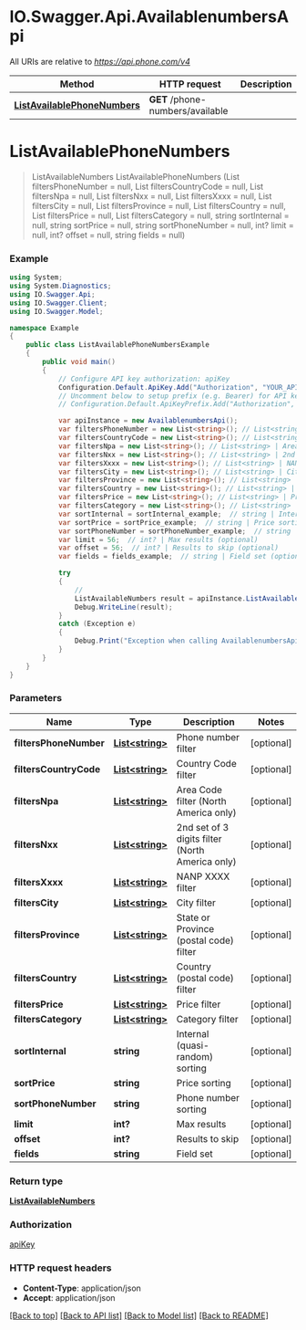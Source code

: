 # IO.Swagger.Api.AvailablenumbersApi

All URIs are relative to *https://api.phone.com/v4*

Method | HTTP request | Description
------------- | ------------- | -------------
[**ListAvailablePhoneNumbers**](AvailablenumbersApi.md#listavailablephonenumbers) | **GET** /phone-numbers/available | 


<a name="listavailablephonenumbers"></a>
# **ListAvailablePhoneNumbers**
> ListAvailableNumbers ListAvailablePhoneNumbers (List<string> filtersPhoneNumber = null, List<string> filtersCountryCode = null, List<string> filtersNpa = null, List<string> filtersNxx = null, List<string> filtersXxxx = null, List<string> filtersCity = null, List<string> filtersProvince = null, List<string> filtersCountry = null, List<string> filtersPrice = null, List<string> filtersCategory = null, string sortInternal = null, string sortPrice = null, string sortPhoneNumber = null, int? limit = null, int? offset = null, string fields = null)





### Example
```csharp
using System;
using System.Diagnostics;
using IO.Swagger.Api;
using IO.Swagger.Client;
using IO.Swagger.Model;

namespace Example
{
    public class ListAvailablePhoneNumbersExample
    {
        public void main()
        {
            // Configure API key authorization: apiKey
            Configuration.Default.ApiKey.Add("Authorization", "YOUR_API_KEY");
            // Uncomment below to setup prefix (e.g. Bearer) for API key, if needed
            // Configuration.Default.ApiKeyPrefix.Add("Authorization", "Bearer");

            var apiInstance = new AvailablenumbersApi();
            var filtersPhoneNumber = new List<string>(); // List<string> | Phone number filter (optional) 
            var filtersCountryCode = new List<string>(); // List<string> | Country Code filter (optional) 
            var filtersNpa = new List<string>(); // List<string> | Area Code filter (North America only) (optional) 
            var filtersNxx = new List<string>(); // List<string> | 2nd set of 3 digits filter (North America only) (optional) 
            var filtersXxxx = new List<string>(); // List<string> | NANP XXXX filter (optional) 
            var filtersCity = new List<string>(); // List<string> | City filter (optional) 
            var filtersProvince = new List<string>(); // List<string> | State or Province (postal code) filter (optional) 
            var filtersCountry = new List<string>(); // List<string> | Country (postal code) filter (optional) 
            var filtersPrice = new List<string>(); // List<string> | Price filter (optional) 
            var filtersCategory = new List<string>(); // List<string> | Category filter (optional) 
            var sortInternal = sortInternal_example;  // string | Internal (quasi-random) sorting (optional) 
            var sortPrice = sortPrice_example;  // string | Price sorting (optional) 
            var sortPhoneNumber = sortPhoneNumber_example;  // string | Phone number sorting (optional) 
            var limit = 56;  // int? | Max results (optional) 
            var offset = 56;  // int? | Results to skip (optional) 
            var fields = fields_example;  // string | Field set (optional) 

            try
            {
                // 
                ListAvailableNumbers result = apiInstance.ListAvailablePhoneNumbers(filtersPhoneNumber, filtersCountryCode, filtersNpa, filtersNxx, filtersXxxx, filtersCity, filtersProvince, filtersCountry, filtersPrice, filtersCategory, sortInternal, sortPrice, sortPhoneNumber, limit, offset, fields);
                Debug.WriteLine(result);
            }
            catch (Exception e)
            {
                Debug.Print("Exception when calling AvailablenumbersApi.ListAvailablePhoneNumbers: " + e.Message );
            }
        }
    }
}
```

### Parameters

Name | Type | Description  | Notes
------------- | ------------- | ------------- | -------------
 **filtersPhoneNumber** | [**List&lt;string&gt;**](string.md)| Phone number filter | [optional] 
 **filtersCountryCode** | [**List&lt;string&gt;**](string.md)| Country Code filter | [optional] 
 **filtersNpa** | [**List&lt;string&gt;**](string.md)| Area Code filter (North America only) | [optional] 
 **filtersNxx** | [**List&lt;string&gt;**](string.md)| 2nd set of 3 digits filter (North America only) | [optional] 
 **filtersXxxx** | [**List&lt;string&gt;**](string.md)| NANP XXXX filter | [optional] 
 **filtersCity** | [**List&lt;string&gt;**](string.md)| City filter | [optional] 
 **filtersProvince** | [**List&lt;string&gt;**](string.md)| State or Province (postal code) filter | [optional] 
 **filtersCountry** | [**List&lt;string&gt;**](string.md)| Country (postal code) filter | [optional] 
 **filtersPrice** | [**List&lt;string&gt;**](string.md)| Price filter | [optional] 
 **filtersCategory** | [**List&lt;string&gt;**](string.md)| Category filter | [optional] 
 **sortInternal** | **string**| Internal (quasi-random) sorting | [optional] 
 **sortPrice** | **string**| Price sorting | [optional] 
 **sortPhoneNumber** | **string**| Phone number sorting | [optional] 
 **limit** | **int?**| Max results | [optional] 
 **offset** | **int?**| Results to skip | [optional] 
 **fields** | **string**| Field set | [optional] 

### Return type

[**ListAvailableNumbers**](ListAvailableNumbers.md)

### Authorization

[apiKey](../README.md#apiKey)

### HTTP request headers

 - **Content-Type**: application/json
 - **Accept**: application/json

[[Back to top]](#) [[Back to API list]](../README.md#documentation-for-api-endpoints) [[Back to Model list]](../README.md#documentation-for-models) [[Back to README]](../README.md)

